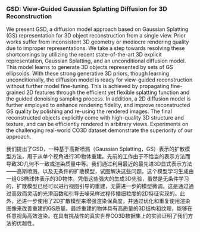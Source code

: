 ### GSD: View-Guided Gaussian Splatting Diffusion for 3D Reconstruction

We present GSD, a diffusion model approach based on Gaussian Splatting (GS) representation for 3D object reconstruction from a single view. Prior works suffer from inconsistent 3D geometry or mediocre rendering quality due to improper representations. We take a step towards resolving these shortcomings by utilizing the recent state-of-the-art 3D explicit representation, Gaussian Splatting, and an unconditional diffusion model. This model learns to generate 3D objects represented by sets of GS ellipsoids. With these strong generative 3D priors, though learning unconditionally, the diffusion model is ready for view-guided reconstruction without further model fine-tuning. This is achieved by propagating fine-grained 2D features through the efficient yet flexible splatting function and the guided denoising sampling process. In addition, a 2D diffusion model is further employed to enhance rendering fidelity, and improve reconstructed GS quality by polishing and re-using the rendered images. The final reconstructed objects explicitly come with high-quality 3D structure and texture, and can be efficiently rendered in arbitrary views. Experiments on the challenging real-world CO3D dataset demonstrate the superiority of our approach.

我们提出了GSD，一种基于高斯喷溅（Gaussian Splatting，GS）表示的扩散模型方法，用于从单个视角进行3D物体重建。先前的工作由于不恰当的表示方法而导致3D几何不一致或渲染质量中等。我们通过利用最近的最先进3D显式表示方法——高斯喷溅，以及无条件的扩散模型，试图解决这些问题。这个模型学习生成由一组GS椭球体表示的3D物体。凭借这些强大的生成3D先验，虽然是无条件学习的，扩散模型已经可以进行视图引导的重建，无需进一步的模型微调。这是通过通过高效而灵活的光滑函数和引导去噪采样过程传播细粒度的2D特征实现的。此外，还进一步使用了2D扩散模型来增强渲染保真度，并通过优化和重复使用渲染图像来改善重建的GS质量。最终重建的物体具有高质量的3D结构和纹理，能够在任意视角高效渲染。在具有挑战性的真实世界CO3D数据集上的实验证明了我们方法的优越性。
